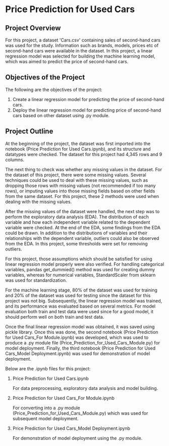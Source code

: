 # Price Prediction for Used Cars

## Project Overview
For this project, a dataset 'Cars.csv' containing sales of second-hand cars was used for the study. Information such as brands, models, prices etc of second-hand cars were available in the dataset. In this project, a linear regression model was selected for building the machine learning model, which was aimed to predict the price of second-hand cars.

## Objectives of the Project
The following are the objectives of the project:
   1.	Create a linear regression model for predicting the price of second-hand cars.
   2.	Deploy the linear regression model for predicting price of second-hand cars based on other dataset using .py module.

## Project Outline
At the beginning of the project, the dataset was first imported into the notebook (Price Prediction for Used Cars.ipynb), and its structure and datatypes were checked. The dataset for this project had 4,345 rows and 9 columns.

The next thing to check was whether any missing values in the dataset. For the dataset of this project, there were some missing values. Several techniques could be used to deal with these missing values, such as dropping those rows with missing values (not recommended if too many rows), or imputing values into those missing fields based on other fields from the same dataset. For this project, these 2 methods were used when dealing with the missing values.

After the missing values of the dataset were handled, the next step was to perform the exploratory data analysis (EDA). The distribution of each variable and how each independent variable related to the dependent variable were checked. At the end of the EDA, some findings from the EDA could be drawn. In addition to the distributions of variables and their relationships with the dependent variable, outliers could also be observed from the EDA. In this project, some thresholds were set for removing outliers.

For this project, those assumptions which should be satisfied for using linear regression model properly were also verified. For handling categorical variables, pandas get_dummied() method was used for creating dummy variables, whereas for numerical variables, StandardScaler from sklearn was used for standardization.

For the machine learning stage, 80% of the dataset was used for training and 20% of the dataset was used for testing since the dataset for this project was not big. Subsequently, the linear regression model was trained, and its performance was evaluated based on several metrics. For model evaluation both train and test data were used since for a good model, it should perform well on both train and test data. 

Once the final linear regression model was obtained, it was saved using pickle library. Once this was done, the second notebook (Price Prediction for Used Cars_For Module.ipynb) was developed, which was used to produce a .py module file (Price_Prediction_for_Used_Cars_Module.py) for model deployment. Finally, the third notebook (Price Prediction for Used Cars_Model Deployment.ipynb) was used for demonstration of model deployment.

Below are the .ipynb files for this project:
1. Price Prediction for Used Cars.ipynb

   For data preprocessing, exploratory data analysis and model building.

2. Price Prediction for Used Cars_For Module.ipynb
   
   For converting into a .py module (Price_Prediction_for_Used_Cars_Module.py) which was used for subsequent model deployment.

3. Price Prediction for Used Cars_Model Deployment.ipynb
   
   For demonstration of model deployment using the .py module.
